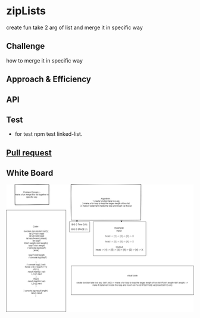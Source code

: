 #  zipLists
create fun take 2 arg of list and merge it in specific way
## Challenge
how to merge it in specific way
## Approach & Efficiency
## API
<!-- Embedded whiteboard image -->
## Test 
* for test  npm test linked-list.
## [Pull request](https://github.com/ayoubkandah/data-structures-and-algorithms/pull/23)


## White Board 
![aa](./assets/code08.png)
